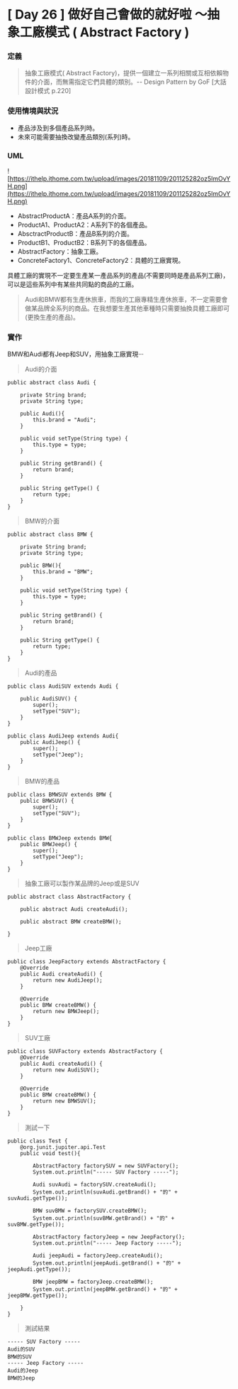 # [ Day 26 ] 做好自己會做的就好啦 ～抽象工廠模式 ( Abstract Factory )

### **定義**

> 抽象工廠模式( Abstract Factory)，提供一個建立一系列相關或互相依賴物件的介面，而無需指定它們具體的類別。-- Design Pattern by GoF [大話設計模式 p.220]
> 

### **使用情境與狀況**

- 產品涉及到多個產品系列時。
- 未來可能需要抽換改變產品類別(系列)時。

### **UML**

![https://ithelp.ithome.com.tw/upload/images/20181109/201125282oz5lmOvYH.png](https://ithelp.ithome.com.tw/upload/images/20181109/201125282oz5lmOvYH.png)

- AbstractProductA：產品A系列的介面。
- ProductA1、ProductA2：A系列下的各個產品。
- AbsctractProductB：產品B系列的介面。
- ProductB1、ProductB2：B系列下的各個產品。
- AbstractFactory：抽象工廠。
- ConcreteFactory1、ConcreteFactory2：具體的工廠實現。

具體工廠的實現不一定要生產某一產品系列的產品(不需要同時是產品系列工廠)，可以是這些系列中有某些共同點的商品的工廠。

> Audi和BMW都有生產休旅車，而我的工廠專精生產休旅車，不一定需要會做某品牌全系列的商品。在我想要生產其他車種時只需要抽換具體工廠即可(更換生產的產品)。
> 

### **實作**

BMW和Audi都有Jeep和SUV，用抽象工廠實現···

> Audi的介面
> 

```
public abstract class Audi {

    private String brand;
    private String type;

    public Audi(){
        this.brand = "Audi";
    }

    public void setType(String type) {
        this.type = type;
    }

    public String getBrand() {
        return brand;
    }

    public String getType() {
        return type;
    }
}

```

> BMW的介面
> 

```
public abstract class BMW {

    private String brand;
    private String type;

    public BMW(){
        this.brand = "BMW";
    }

    public void setType(String type) {
        this.type = type;
    }

    public String getBrand() {
        return brand;
    }

    public String getType() {
        return type;
    }
}

```

> Audi的產品
> 

```
public class AudiSUV extends Audi {

    public AudiSUV() {
        super();
        setType("SUV");
    }
}

public class AudiJeep extends Audi{
    public AudiJeep() {
        super();
        setType("Jeep");
    }
}

```

> BMW的產品
> 

```
public class BMWSUV extends BMW {
    public BMWSUV() {
        super();
        setType("SUV");
    }
}

public class BMWJeep extends BMW{
    public BMWJeep() {
        super();
        setType("Jeep");
    }
}

```

> 抽象工廠可以製作某品牌的Jeep或是SUV
> 

```
public abstract class AbstractFactory {

    public abstract Audi createAudi();

    public abstract BMW createBMW();

}

```

> Jeep工廠
> 

```
public class JeepFactory extends AbstractFactory {
    @Override
    public Audi createAudi() {
        return new AudiJeep();
    }

    @Override
    public BMW createBMW() {
        return new BMWJeep();
    }
}

```

> SUV工廠
> 

```
public class SUVFactory extends AbstractFactory {
    @Override
    public Audi createAudi() {
        return new AudiSUV();
    }

    @Override
    public BMW createBMW() {
        return new BMWSUV();
    }
}

```

> 測試一下
> 

```
public class Test {
    @org.junit.jupiter.api.Test
    public void test(){

        AbstractFactory factorySUV = new SUVFactory();
        System.out.println("----- SUV Factory -----");

        Audi suvAudi = factorySUV.createAudi();
        System.out.println(suvAudi.getBrand() + "的" + suvAudi.getType());

        BMW suvBMW = factorySUV.createBMW();
        System.out.println(suvBMW.getBrand() + "的" + suvBMW.getType());

        AbstractFactory factoryJeep = new JeepFactory();
        System.out.println("----- Jeep Factory -----");

        Audi jeepAudi = factoryJeep.createAudi();
        System.out.println(jeepAudi.getBrand() + "的" + jeepAudi.getType());

        BMW jeepBMW = factoryJeep.createBMW();
        System.out.println(jeepBMW.getBrand() + "的" + jeepBMW.getType());

    }
}

```

> 測試結果
> 

```
----- SUV Factory -----
Audi的SUV
BMW的SUV
----- Jeep Factory -----
Audi的Jeep
BMW的Jeep

```
